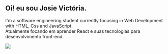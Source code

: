 ## Oi! eu sou Josie Victória.
  
I'm a software engineering student currently focusing in Web Development with HTML, Css and JavaScript.<br> Atualmente 
focando em aprender React e suas tecnologias para desenvolvimento front-end.

<img src="https://github-readme-stats.vercel.app/api?username=MiauToofu">
